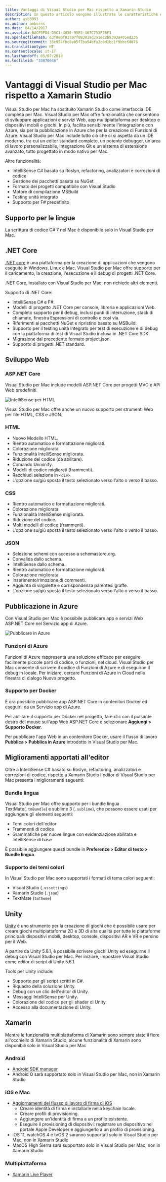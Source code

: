 ```yaml
---
title: Vantaggi di Visual Studio per Mac rispetto a Xamarin Studio
description: In questo articolo vengono illustrate le caratteristiche e i vantaggi offerti da Visual Studio per Mac rispetto a Xamarin Studio
author: asb3993
ms.author: amburns
ms.date: 04/14/2017
ms.assetid: 6ACF5FD4-D5C1-4050-95E3-467C753F25F1
ms.openlocfilehash: 63f8e0f03797f08383ad3a1ec2b9303a405ed236
ms.sourcegitcommit: 33c954fbc8e05f7ba54bfa2c0d1bc1f9bbc68876
ms.translationtype: HT
ms.contentlocale: it-IT
ms.lasthandoff: 05/07/2018
ms.locfileid: "33870646"
---
```

# <a name="benefits-of-visual-studio-for-mac-over-xamarin-studio"></a>Vantaggi di Visual Studio per Mac rispetto a Xamarin Studio 
 
Visual Studio per Mac ha sostituito Xamarin Studio come interfaccia IDE completa per Mac. Visual Studio per Mac offre funzionalità che consentono di sviluppare applicazioni e servizi Web, app multipiattaforma per desktop e dispositivi mobili e giochi. In più, facilita sensibilmente l'integrazione con Azure, sia per la pubblicazione in Azure che per la creazione di Funzioni di Azure. Visual Studio per Mac include tutto ciò che ci si aspetta da un IDE moderno, tra cui un editor standard completo, un potente debugger, un'area di lavoro personalizzabile, integrazione Git e un sistema di estensione avanzato, tutto progettato in modo nativo per Mac.

Altre funzionalità:

* IntelliSense C# basato su Roslyn, refactoring, analizzatori e correzioni di codice
* Gestione dei pacchetti basata su NuGet
* Formato dei progetti compatibile con Visual Studio
* Motore di compilazione MSBuild
* Testing unità integrato
* Supporto per F# predefinito

## <a name="language-support"></a>Supporto per le lingue

La scrittura di codice C# 7 nel Mac è disponibile solo in Visual Studio per Mac.

## <a name="net-core"></a>.NET Core

[.NET core](https://www.microsoft.com/net/core#macos) è una piattaforma per la creazione di applicazioni che vengono eseguite in Windows, Linux e Mac. Visual Studio per Mac offre supporto per il caricamento, la creazione, l'esecuzione e il debug di progetti .NET Core.

.NET Core, installato con Visual Studio per Mac, non richiede altri elementi.

Supporto di .NET Core:

* IntelliSense C# e F#.
* Modelli di progetto .NET Core per console, libreria e applicazioni Web.
* Completo supporto per il debug, inclusi punti di interruzione, stack di chiamate, finestra Espressioni di controllo e così via. 
* Riferimenti ai pacchetti NuGet e ripristino basato su MSBuild. 
* Supporto per il testing unità integrato per test di esecuzione e di debug con la piattaforma di test di Visual Studio inclusa in .NET Core SDK. 
* Migrazione dal precedente formato project.json. 
* Supporto di progetti .NET standard.

## <a name="web-development"></a>Sviluppo Web  

### <a name="aspnet-core"></a>ASP.NET Core 

Visual Studio per Mac include modelli ASP.NET Core per progetti MVC e API Web predefiniti.
 
![IntelliSense per HTML](media/benefits-vsmac-over-xs-image3.png)

Visual Studio per Mac offre anche un nuovo supporto per strumenti Web per file HTML, CSS e JSON. 

### <a name="html"></a>HTML 

* Nuovo Modello HTML. 
* Rientro automatico e formattazione migliorati. 
* Colorazione migliorata. 
* Funzionalità IntelliSense migliorata. 
* Riduzione del codice (da abilitare). 
* Comando Unminify. 
* Modelli di codice migliorati (frammenti). 
* Racchiudi selezione in `<div>`. 
* L'opzione su/giù sposta il testo selezionato verso l'alto o verso il basso. 

### <a name="css"></a>CSS 

* Rientro automatico e formattazione migliorati. 
* Colorazione migliorata. 
* Funzionalità IntelliSense migliorata. 
* Riduzione del codice. 
* Molti modelli di codice (frammenti). 
* L'opzione su/giù sposta il testo selezionato verso l'alto o verso il basso. 

### <a name="json"></a>JSON 
* Selezione schemi con accesso a schemastore.org. 
* Convalida dallo schema. 
* IntelliSense dallo schema. 
* Rientro automatico e formattazione migliorati. 
* Colorazione migliorata. 
* Inserimento/rimozione di commenti. 
* Aggiunta di virgolette e corrispondenza parentesi graffe. 
* L'opzione su/giù sposta il testo selezionato verso l'alto o verso il basso. 

## <a name="publishing-to-azure"></a>Pubblicazione in Azure

Con Visual Studio per Mac è possibile pubblicare app e servizi Web ASP.NET Core nel Servizio app di Azure. 

![Pubblicare in Azure](media/benefits-vsmac-over-xs-image1.png)

### <a name="azure-functions"></a>Funzioni di Azure

Funzioni di Azure rappresenta una soluzione efficace per eseguire facilmente piccole parti di codice, o funzioni, nel cloud. Visual Studio per Mac consente di scrivere il codice di Funzioni di Azure e di eseguirne il debug in locale. Per iniziare, cercare Funzioni di Azure in Cloud nella finestra di dialogo Nuovo progetto. 

### <a name="docker-support"></a>Supporto per Docker

È ora possibile pubblicare app ASP.NET Core in contenitori Docker ed eseguirli da un Servizio app di Azure. 

Per abilitare il supporto per Docker nel progetto, fare clic con il pulsante destro del mouse sull'app Web ASP.NET Core e selezionare **Aggiungi > Supporto Docker**. 

Per pubblicare l'app Web in un contenitore Docker, usare il flusso di lavoro **Pubblica > Pubblica in Azure** introdotto in Visual Studio per Mac.

## <a name="source-editor-improvements"></a>Miglioramenti apportati all'editor 

Oltre a IntelliSense C# basato su Roslyn, refactoring, analizzatori e correzioni di codice, rispetto a Xamarin Studio l'editor di Visual Studio per Mac presenta i miglioramenti seguenti: 

### <a name="language-bundles"></a>Bundle lingua 

Visual Studio per Mac offre supporto per i bundle lingua TextMate(`.tmBundle`) e sublime 3 (`.sublime`), che possono essere usati per aggiungere gli elementi seguenti: 

* Temi colori dell'editor 
* Frammenti di codice 
* Grammatiche per nuove lingue con evidenziazione abilitata e IntelliSense di base 

È possibile aggiungere questi bundle in **Preferenze > Editor di testo > Bundle lingua**. 

### <a name="color-theme-support"></a>Supporto dei temi colori 

In Visual Studio per Mac sono supportati i formati di tema colori seguenti: 

* Visual Studio (`.vssettings`) 
* Xamarin Studio (`.json`) 
* TextMate (`tmTheme`) 

## <a name="unity"></a>Unity 

[Unity](https://unity3d.com/) è uno strumento per la creazione di giochi che è possibile usare per creare giochi multipiattaforma 2D e 3D di alta qualità per tutte le piattaforme principali: dispositivi mobili, desktop, console, dispositivi AR e VR e persino per il Web. 

A partire da Unity 5.6.1, è possibile scrivere giochi Unity ed eseguirne il debug con Visual Studio per Mac. Per iniziare, impostare Visual Studio come editor di script di Unity 5.6.1. 

Tools per Unity include: 

* Supporto per gli script scritti in C#. 
* Riquadro della soluzione Unity. 
* Debug con un clic dell'editor di Unity. 
* Messaggi IntelliSense per Unity. 
* Colorazione del codice per gli shader di Unity. 
* Accesso alla documentazione di Unity. 

## <a name="xamarin"></a>Xamarin 

Mentre le funzionalità multipiattaforma di Xamarin sono sempre state il fiore all'occhiello di Xamarin Studio, alcune funzionalità di Xamarin sono disponibili solo in Visual Studio per Mac 

### <a name="android"></a>Android 

* [Android SDK manager](https://developer.xamarin.com/guides/android/application_fundamentals/using-the-sdk-manager/)  
* Android O sarà supportato solo in Visual Studio per Mac, non in Xamarin Studio 

### <a name="ios-and-mac"></a>iOS e Mac 

* [Aggiornamenti del flusso di lavoro di firma di iOS](https://developer.xamarin.com/guides/cross-platform/macios/apple-account-management/) 
    * Creare identità di firma e installarle nella keychain locale. 
    * Creare profili di provisioning. 
    * Aggiungere un'identità di firma a un profilo esistente.
    *  Eseguire il provisioning di dispositivi: registrare un dispositivo nel portale Apple Developer e aggiungerlo a un profilo di provisioning.
* iOS 11, watchOS 4 e tvOS 2 saranno supportati solo in Visual Studio per Mac, non in Xamarin Studio 
* MacOS High Sierra sarà supportato solo in Visual Studio per Mac, non in Xamarin Studio 

### <a name="cross-platform"></a>Multipiattaforma 

* [Xamarin Live Player](https://developer.xamarin.com/guides/cross-platform/live/)